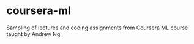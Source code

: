 coursera-ml
=====

Sampling of lectures and coding assignments from Coursera ML course taught by Andrew Ng. 

